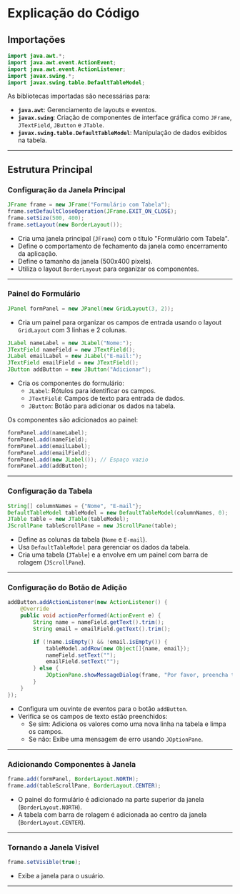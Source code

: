# Explicação do Código

## Importações

```java
import java.awt.*;
import java.awt.event.ActionEvent;
import java.awt.event.ActionListener;
import javax.swing.*;
import javax.swing.table.DefaultTableModel;
```

As bibliotecas importadas são necessárias para:
- **`java.awt`**: Gerenciamento de layouts e eventos.
- **`javax.swing`**: Criação de componentes de interface gráfica como `JFrame`, `JTextField`, `JButton` e `JTable`.
- **`javax.swing.table.DefaultTableModel`**: Manipulação de dados exibidos na tabela.

---

## Estrutura Principal

### Configuração da Janela Principal

```java
JFrame frame = new JFrame("Formulário com Tabela");
frame.setDefaultCloseOperation(JFrame.EXIT_ON_CLOSE);
frame.setSize(500, 400);
frame.setLayout(new BorderLayout());
```

- Cria uma janela principal (`JFrame`) com o título "Formulário com Tabela".
- Define o comportamento de fechamento da janela como encerramento da aplicação.
- Define o tamanho da janela (500x400 pixels).
- Utiliza o layout `BorderLayout` para organizar os componentes.

---

### Painel do Formulário

```java
JPanel formPanel = new JPanel(new GridLayout(3, 2));
```

- Cria um painel para organizar os campos de entrada usando o layout `GridLayout` com 3 linhas e 2 colunas.

```java
JLabel nameLabel = new JLabel("Nome:");
JTextField nameField = new JTextField();
JLabel emailLabel = new JLabel("E-mail:");
JTextField emailField = new JTextField();
JButton addButton = new JButton("Adicionar");
```

- Cria os componentes do formulário:
  - `JLabel`: Rótulos para identificar os campos.
  - `JTextField`: Campos de texto para entrada de dados.
  - `JButton`: Botão para adicionar os dados na tabela.

Os componentes são adicionados ao painel:

```java
formPanel.add(nameLabel);
formPanel.add(nameField);
formPanel.add(emailLabel);
formPanel.add(emailField);
formPanel.add(new JLabel()); // Espaço vazio
formPanel.add(addButton);
```

---

### Configuração da Tabela

```java
String[] columnNames = {"Nome", "E-mail"};
DefaultTableModel tableModel = new DefaultTableModel(columnNames, 0);
JTable table = new JTable(tableModel);
JScrollPane tableScrollPane = new JScrollPane(table);
```

- Define as colunas da tabela (`Nome` e `E-mail`).
- Usa `DefaultTableModel` para gerenciar os dados da tabela.
- Cria uma tabela (`JTable`) e a envolve em um painel com barra de rolagem (`JScrollPane`).

---

### Configuração do Botão de Adição

```java
addButton.addActionListener(new ActionListener() {
    @Override
    public void actionPerformed(ActionEvent e) {
        String name = nameField.getText().trim();
        String email = emailField.getText().trim();

        if (!name.isEmpty() && !email.isEmpty()) {
            tableModel.addRow(new Object[]{name, email});
            nameField.setText("");
            emailField.setText("");
        } else {
            JOptionPane.showMessageDialog(frame, "Por favor, preencha todos os campos!", "Erro", JOptionPane.ERROR_MESSAGE);
        }
    }
});
```

- Configura um ouvinte de eventos para o botão `addButton`.
- Verifica se os campos de texto estão preenchidos:
  - Se sim: Adiciona os valores como uma nova linha na tabela e limpa os campos.
  - Se não: Exibe uma mensagem de erro usando `JOptionPane`.

---

### Adicionando Componentes à Janela

```java
frame.add(formPanel, BorderLayout.NORTH);
frame.add(tableScrollPane, BorderLayout.CENTER);
```

- O painel do formulário é adicionado na parte superior da janela (`BorderLayout.NORTH`).
- A tabela com barra de rolagem é adicionada ao centro da janela (`BorderLayout.CENTER`).

---

### Tornando a Janela Visível

```java
frame.setVisible(true);
```

- Exibe a janela para o usuário.

---

